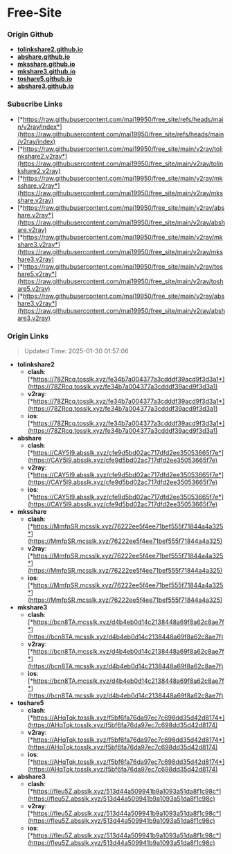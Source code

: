# Free-Site

### Origin Github

- [**tolinkshare2.github.io**](https://github.com/tolinkshare2/tolinkshare2.github.io)
- [**abshare.github.io**](https://github.com/abshare/abshare.github.io)
- [**mksshare.github.io**](https://github.com/mksshare/mksshare.github.io)
- [**mkshare3.github.io**](https://github.com/mkshare3/mkshare3.github.io)
- [**toshare5.github.io**](https://github.com/toshare5/toshare5.github.io)
- [**abshare3.github.io**](https://github.com/abshare3/abshare3.github.io)

### Subscribe Links

- [*https://raw.githubusercontent.com/mai19950/free_site/refs/heads/main/v2ray/index*](https://raw.githubusercontent.com/mai19950/free_site/refs/heads/main/v2ray/index)
- [*https://raw.githubusercontent.com/mai19950/free_site/main/v2ray/tolinkshare2.v2ray*](https://raw.githubusercontent.com/mai19950/free_site/main/v2ray/tolinkshare2.v2ray)
- [*https://raw.githubusercontent.com/mai19950/free_site/main/v2ray/mksshare.v2ray*](https://raw.githubusercontent.com/mai19950/free_site/main/v2ray/mksshare.v2ray)
- [*https://raw.githubusercontent.com/mai19950/free_site/main/v2ray/abshare.v2ray*](https://raw.githubusercontent.com/mai19950/free_site/main/v2ray/abshare.v2ray)
- [*https://raw.githubusercontent.com/mai19950/free_site/main/v2ray/mkshare3.v2ray*](https://raw.githubusercontent.com/mai19950/free_site/main/v2ray/mkshare3.v2ray)
- [*https://raw.githubusercontent.com/mai19950/free_site/main/v2ray/toshare5.v2ray*](https://raw.githubusercontent.com/mai19950/free_site/main/v2ray/toshare5.v2ray)
- [*https://raw.githubusercontent.com/mai19950/free_site/main/v2ray/abshare3.v2ray*](https://raw.githubusercontent.com/mai19950/free_site/main/v2ray/abshare3.v2ray)

### Origin Links

> Updated Time: 2025-01-30 01:57:06

- **tolinkshare2**
  - **clash**: [*https://78ZRcq.tosslk.xyz/fe34b7a004377a3cdddf39acd9f3d3a1*](https://78ZRcq.tosslk.xyz/fe34b7a004377a3cdddf39acd9f3d3a1)
  - **v2ray**: [*https://78ZRcq.tosslk.xyz/fe34b7a004377a3cdddf39acd9f3d3a1*](https://78ZRcq.tosslk.xyz/fe34b7a004377a3cdddf39acd9f3d3a1)
  - **ios**: [*https://78ZRcq.tosslk.xyz/fe34b7a004377a3cdddf39acd9f3d3a1*](https://78ZRcq.tosslk.xyz/fe34b7a004377a3cdddf39acd9f3d3a1)
- **abshare**
  - **clash**: [*https://CAY5I9.absslk.xyz/cfe9d5bd02ac717dfd2ee35053665f7e*](https://CAY5I9.absslk.xyz/cfe9d5bd02ac717dfd2ee35053665f7e)
  - **v2ray**: [*https://CAY5I9.absslk.xyz/cfe9d5bd02ac717dfd2ee35053665f7e*](https://CAY5I9.absslk.xyz/cfe9d5bd02ac717dfd2ee35053665f7e)
  - **ios**: [*https://CAY5I9.absslk.xyz/cfe9d5bd02ac717dfd2ee35053665f7e*](https://CAY5I9.absslk.xyz/cfe9d5bd02ac717dfd2ee35053665f7e)
- **mksshare**
  - **clash**: [*https://MmfpSR.mcsslk.xyz/76222ee5f4ee71bef555f71844a4a325*](https://MmfpSR.mcsslk.xyz/76222ee5f4ee71bef555f71844a4a325)
  - **v2ray**: [*https://MmfpSR.mcsslk.xyz/76222ee5f4ee71bef555f71844a4a325*](https://MmfpSR.mcsslk.xyz/76222ee5f4ee71bef555f71844a4a325)
  - **ios**: [*https://MmfpSR.mcsslk.xyz/76222ee5f4ee71bef555f71844a4a325*](https://MmfpSR.mcsslk.xyz/76222ee5f4ee71bef555f71844a4a325)
- **mkshare3**
  - **clash**: [*https://bcn8TA.mcsslk.xyz/d4b4eb0d14c2138448a69f8a62c8ae7f*](https://bcn8TA.mcsslk.xyz/d4b4eb0d14c2138448a69f8a62c8ae7f)
  - **v2ray**: [*https://bcn8TA.mcsslk.xyz/d4b4eb0d14c2138448a69f8a62c8ae7f*](https://bcn8TA.mcsslk.xyz/d4b4eb0d14c2138448a69f8a62c8ae7f)
  - **ios**: [*https://bcn8TA.mcsslk.xyz/d4b4eb0d14c2138448a69f8a62c8ae7f*](https://bcn8TA.mcsslk.xyz/d4b4eb0d14c2138448a69f8a62c8ae7f)
- **toshare5**
  - **clash**: [*https://AHqTqk.tosslk.xyz/f5bf6fa76da97ec7c698dd35d42d8174*](https://AHqTqk.tosslk.xyz/f5bf6fa76da97ec7c698dd35d42d8174)
  - **v2ray**: [*https://AHqTqk.tosslk.xyz/f5bf6fa76da97ec7c698dd35d42d8174*](https://AHqTqk.tosslk.xyz/f5bf6fa76da97ec7c698dd35d42d8174)
  - **ios**: [*https://AHqTqk.tosslk.xyz/f5bf6fa76da97ec7c698dd35d42d8174*](https://AHqTqk.tosslk.xyz/f5bf6fa76da97ec7c698dd35d42d8174)
- **abshare3**
  - **clash**: [*https://fIeu5Z.absslk.xyz/513d44a509941b9a1093a51da8f1c98c*](https://fIeu5Z.absslk.xyz/513d44a509941b9a1093a51da8f1c98c)
  - **v2ray**: [*https://fIeu5Z.absslk.xyz/513d44a509941b9a1093a51da8f1c98c*](https://fIeu5Z.absslk.xyz/513d44a509941b9a1093a51da8f1c98c)
  - **ios**: [*https://fIeu5Z.absslk.xyz/513d44a509941b9a1093a51da8f1c98c*](https://fIeu5Z.absslk.xyz/513d44a509941b9a1093a51da8f1c98c)
